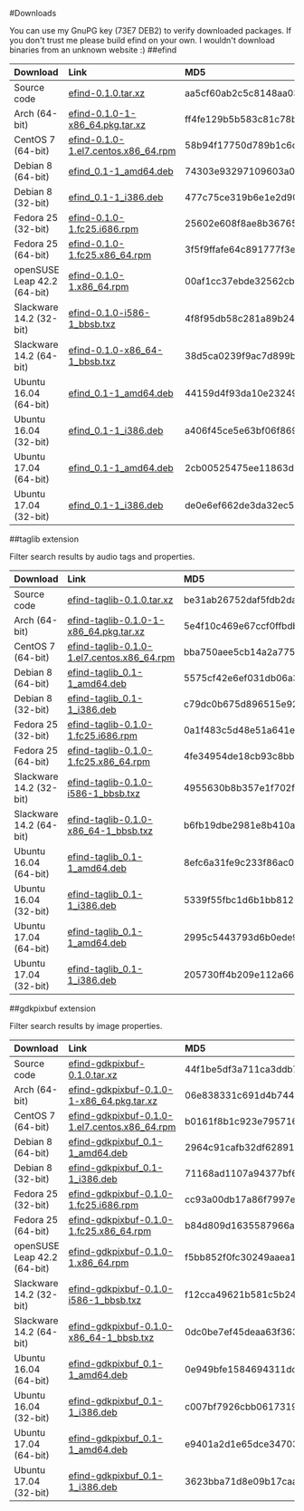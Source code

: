 #Downloads

You can use my GnuPG key (73E7 DEB2) to verify downloaded packages. If you don't trust me please build efind on your own. I wouldn't download binaries from an unknown website :)
##efind

| Download | Link | MD5 | GPG |
| :------- | :--- | :-- | :-- |
Source code|[efind-0.1.0.tar.xz](downloads/source/efind-0.1.0.tar.xz)|aa5cf60ab2c5c8148aa037ef6c0f9f31|[Signature](downloads/source/efind-0.1.0.tar.xz.asc)
Arch (64-bit)|[efind-0.1.0-1-x86_64.pkg.tar.xz](downloads/arch/efind-0.1.0-1-x86_64.pkg.tar.xz)|ff4fe129b5b583c81c78b35ab2e07144|[Signature](downloads/arch/efind-0.1.0-1-x86_64.pkg.tar.xz.asc)
CentOS 7 (64-bit)|[efind-0.1.0-1.el7.centos.x86_64.rpm](downloads/centos-7/efind-0.1.0-1.el7.centos.x86_64.rpm)|58b94f17750d789b1c6c10a43a5449a9|[Signature](downloads/centos-7/efind-0.1.0-1.el7.centos.x86_64.rpm.asc)
Debian 8 (64-bit)|[efind_0.1-1_amd64.deb](downloads/debian-8/efind_0.1-1_amd64.deb)|74303e93297109603a0b4819f01c12ed|[Signature](downloads/debian-8/efind_0.1-1_amd64.deb.asc)
Debian 8 (32-bit)|[efind_0.1-1_i386.deb](downloads/debian-8/efind_0.1-1_i386.deb)|477c75ce319b6e1e2d90814870974589|[Signature](downloads/debian-8/efind_0.1-1_i386.deb.asc)
Fedora 25 (32-bit)|[efind-0.1.0-1.fc25.i686.rpm](downloads/fedora-25/efind-0.1.0-1.fc25.i686.rpm)|25602e608f8ae8b367655a1d27682f11|[Signature](downloads/fedora-25/efind-0.1.0-1.fc25.i686.rpm.asc)
Fedora 25 (64-bit)|[efind-0.1.0-1.fc25.x86_64.rpm](downloads/fedora-25/efind-0.1.0-1.fc25.x86_64.rpm)|3f5f9ffafe64c891777f3e4b83c3b3d7|[Signature](downloads/fedora-25/efind-0.1.0-1.fc25.x86_64.rpm.asc)
openSUSE Leap 42.2 (64-bit)|[efind-0.1.0-1.x86_64.rpm](downloads/opensuse-leap/efind-0.1.0-1.x86_64.rpm)|00af1cc37ebde32562cb60b50225e1b4|[Signature](downloads/opensuse-leap/efind-0.1.0-1.x86_64.rpm.asc)
Slackware 14.2 (32-bit)|[efind-0.1.0-i586-1_bbsb.txz](downloads/slackware-14.2/efind-0.1.0-i586-1_bbsb.txz)|4f8f95db58c281a89b24fdabd918a675|[Signature](downloads/slackware-14.2/efind-0.1.0-i586-1_bbsb.txz.asc)
Slackware 14.2 (64-bit)|[efind-0.1.0-x86_64-1_bbsb.txz](downloads/slackware-14.2/efind-0.1.0-x86_64-1_bbsb.txz)|38d5ca0239f9ac7d899b11ab553bc960|[Signature](downloads/slackware-14.2/efind-0.1.0-x86_64-1_bbsb.txz.asc)
Ubuntu 16.04 (64-bit)|[efind_0.1-1_amd64.deb](downloads/ubuntu-16.04/efind_0.1-1_amd64.deb)|44159d4f93da10e2324930ecefe8148a|[Signature](downloads/ubuntu-16.04/efind_0.1-1_amd64.deb.asc)
Ubuntu 16.04 (32-bit)|[efind_0.1-1_i386.deb](downloads/ubuntu-16.04/efind_0.1-1_i386.deb)|a406f45ce5e63bf06f8691b394ad887b|[Signature](downloads/ubuntu-16.04/efind_0.1-1_i386.deb.asc)
Ubuntu 17.04 (64-bit)|[efind_0.1-1_amd64.deb](downloads/ubuntu-17.04/efind_0.1-1_amd64.deb)|2cb00525475ee11863d66b198428a6f9|[Signature](downloads/ubuntu-17.04/efind_0.1-1_amd64.deb.asc)
Ubuntu 17.04 (32-bit)|[efind_0.1-1_i386.deb](downloads/ubuntu-17.04/efind_0.1-1_i386.deb)|de0e6ef662de3da32ec537ae15b941a1|[Signature](downloads/ubuntu-17.04/efind_0.1-1_i386.deb.asc)

##taglib extension

Filter search results by audio tags and properties.

| Download | Link | MD5 | GPG |
| :------- | :--- | :-- | :-- |
Source code|[efind-taglib-0.1.0.tar.xz](downloads/source/efind-taglib-0.1.0.tar.xz)|be31ab26752daf5fdb2da9fcc8f5b6e4|[Signature](downloads/source/efind-taglib-0.1.0.tar.xz.asc)
Arch (64-bit)|[efind-taglib-0.1.0-1-x86_64.pkg.tar.xz](downloads/arch/efind-taglib-0.1.0-1-x86_64.pkg.tar.xz)|5e4f10c469e67ccf0ffbdbb87983a365|[Signature](downloads/arch/efind-taglib-0.1.0-1-x86_64.pkg.tar.xz.asc)
CentOS 7 (64-bit)|[efind-taglib-0.1.0-1.el7.centos.x86_64.rpm](downloads/centos-7/efind-taglib-0.1.0-1.el7.centos.x86_64.rpm)|bba750aee5cb14a2a775b66fb9902e52|[Signature](downloads/centos-7/efind-taglib-0.1.0-1.el7.centos.x86_64.rpm.asc)
Debian 8 (64-bit)|[efind-taglib_0.1-1_amd64.deb](downloads/debian-8/efind-taglib_0.1-1_amd64.deb)|5575cf42e6ef031db06a315bf20b160e|[Signature](downloads/debian-8/efind-taglib_0.1-1_amd64.deb.asc)
Debian 8 (32-bit)|[efind-taglib_0.1-1_i386.deb](downloads/debian-8/efind-taglib_0.1-1_i386.deb)|c79dc0b675d896515e923862565d51b4|[Signature](downloads/debian-8/efind-taglib_0.1-1_i386.deb.asc)
Fedora 25 (32-bit)|[efind-taglib-0.1.0-1.fc25.i686.rpm](downloads/fedora-25/efind-taglib-0.1.0-1.fc25.i686.rpm)|0a1f483c5d48e51a641eb96909ac6fd9|[Signature](downloads/fedora-25/efind-taglib-0.1.0-1.fc25.i686.rpm.asc)
Fedora 25 (64-bit)|[efind-taglib-0.1.0-1.fc25.x86_64.rpm](downloads/fedora-25/efind-taglib-0.1.0-1.fc25.x86_64.rpm)|4fe34954de18cb93c8bba65dfd0cb369|[Signature](downloads/fedora-25/efind-taglib-0.1.0-1.fc25.x86_64.rpm.asc)
Slackware 14.2 (32-bit)|[efind-taglib-0.1.0-i586-1_bbsb.txz](downloads/slackware-14.2/efind-taglib-0.1.0-i586-1_bbsb.txz)|4955630b8b357e1f702f0dd8c90cb3cb|[Signature](downloads/slackware-14.2/efind-taglib-0.1.0-i586-1_bbsb.txz.asc)
Slackware 14.2 (64-bit)|[efind-taglib-0.1.0-x86_64-1_bbsb.txz](downloads/slackware-14.2/efind-taglib-0.1.0-x86_64-1_bbsb.txz)|b6fb19dbe2981e8b410ad770963be0a7|[Signature](downloads/slackware-14.2/efind-taglib-0.1.0-x86_64-1_bbsb.txz.asc)
Ubuntu 16.04 (64-bit)|[efind-taglib_0.1-1_amd64.deb](downloads/ubuntu-16.04/efind-taglib_0.1-1_amd64.deb)|8efc6a31fe9c233f86ac0992125434c8|[Signature](downloads/ubuntu-16.04/efind-taglib_0.1-1_amd64.deb.asc)
Ubuntu 16.04 (32-bit)|[efind-taglib_0.1-1_i386.deb](downloads/ubuntu-16.04/efind-taglib_0.1-1_i386.deb)|5339f55fbc1d6b1bb812694d428a02a3|[Signature](downloads/ubuntu-16.04/efind-taglib_0.1-1_i386.deb.asc)
Ubuntu 17.04 (64-bit)|[efind-taglib_0.1-1_amd64.deb](downloads/ubuntu-17.04/efind-taglib_0.1-1_amd64.deb)|2995c5443793d6b0ede98b6647dae3ad|[Signature](downloads/ubuntu-17.04/efind-taglib_0.1-1_amd64.deb.asc)
Ubuntu 17.04 (32-bit)|[efind-taglib_0.1-1_i386.deb](downloads/ubuntu-17.04/efind-taglib_0.1-1_i386.deb)|205730ff4b209e112a66ccaff7278e5e|[Signature](downloads/ubuntu-17.04/efind-taglib_0.1-1_i386.deb.asc)

##gdkpixbuf extension

Filter search results by image properties.

| Download | Link | MD5 | GPG |
| :------- | :--- | :-- | :-- |
Source code|[efind-gdkpixbuf-0.1.0.tar.xz](downloads/source/efind-gdkpixbuf-0.1.0.tar.xz)|44f1be5df3a711ca3ddb75a3d5859939|[Signature](downloads/source/efind-gdkpixbuf-0.1.0.tar.xz.asc)
Arch (64-bit)|[efind-gdkpixbuf-0.1.0-1-x86_64.pkg.tar.xz](downloads/arch/efind-gdkpixbuf-0.1.0-1-x86_64.pkg.tar.xz)|06e838331c691d4b7446c54d13888622|[Signature](downloads/arch/efind-gdkpixbuf-0.1.0-1-x86_64.pkg.tar.xz.asc)
CentOS 7 (64-bit)|[efind-gdkpixbuf-0.1.0-1.el7.centos.x86_64.rpm](downloads/centos-7/efind-gdkpixbuf-0.1.0-1.el7.centos.x86_64.rpm)|b0161f8b1c923e795716b1911786b61e|[Signature](downloads/centos-7/efind-gdkpixbuf-0.1.0-1.el7.centos.x86_64.rpm.asc)
Debian 8 (64-bit)|[efind-gdkpixbuf_0.1-1_amd64.deb](downloads/debian-8/efind-gdkpixbuf_0.1-1_amd64.deb)|2964c91cafb32df628913ad42df1f7dc|[Signature](downloads/debian-8/efind-gdkpixbuf_0.1-1_amd64.deb.asc)
Debian 8 (32-bit)|[efind-gdkpixbuf_0.1-1_i386.deb](downloads/debian-8/efind-gdkpixbuf_0.1-1_i386.deb)|71168ad1107a94377bf62b827a544029|[Signature](downloads/debian-8/efind-gdkpixbuf_0.1-1_i386.deb.asc)
Fedora 25 (32-bit)|[efind-gdkpixbuf-0.1.0-1.fc25.i686.rpm](downloads/fedora-25/efind-gdkpixbuf-0.1.0-1.fc25.i686.rpm)|cc93a00db17a86f7997e232e46d040fb|[Signature](downloads/fedora-25/efind-gdkpixbuf-0.1.0-1.fc25.i686.rpm.asc)
Fedora 25 (64-bit)|[efind-gdkpixbuf-0.1.0-1.fc25.x86_64.rpm](downloads/fedora-25/efind-gdkpixbuf-0.1.0-1.fc25.x86_64.rpm)|b84d809d1635587966aa89a40c1ea690|[Signature](downloads/fedora-25/efind-gdkpixbuf-0.1.0-1.fc25.x86_64.rpm.asc)
openSUSE Leap 42.2 (64-bit)|[efind-gdkpixbuf-0.1.0-1.x86_64.rpm](downloads/opensuse-leap/efind-gdkpixbuf-0.1.0-1.x86_64.rpm)|f5bb852f0fc30249aaea1e02d8ff936b|[Signature](downloads/opensuse-leap/efind-gdkpixbuf-0.1.0-1.x86_64.rpm.asc)
Slackware 14.2 (32-bit)|[efind-gdkpixbuf-0.1.0-i586-1_bbsb.txz](downloads/slackware-14.2/efind-gdkpixbuf-0.1.0-i586-1_bbsb.txz)|f12cca49621b581c5b2425570fc7bea9|[Signature](downloads/slackware-14.2/efind-gdkpixbuf-0.1.0-i586-1_bbsb.txz.asc)
Slackware 14.2 (64-bit)|[efind-gdkpixbuf-0.1.0-x86_64-1_bbsb.txz](downloads/slackware-14.2/efind-gdkpixbuf-0.1.0-x86_64-1_bbsb.txz)|0dc0be7ef45deaa63f363754821d2738|[Signature](downloads/slackware-14.2/efind-gdkpixbuf-0.1.0-x86_64-1_bbsb.txz.asc)
Ubuntu 16.04 (64-bit)|[efind-gdkpixbuf_0.1-1_amd64.deb](downloads/ubuntu-16.04/efind-gdkpixbuf_0.1-1_amd64.deb)|0e949bfe1584694311dcc8faf523604f|[Signature](downloads/ubuntu-16.04/efind-gdkpixbuf_0.1-1_amd64.deb.asc)
Ubuntu 16.04 (32-bit)|[efind-gdkpixbuf_0.1-1_i386.deb](downloads/ubuntu-16.04/efind-gdkpixbuf_0.1-1_i386.deb)|c007bf7926cbb0617319fcc5fc627d9a|[Signature](downloads/ubuntu-16.04/efind-gdkpixbuf_0.1-1_i386.deb.asc)
Ubuntu 17.04 (64-bit)|[efind-gdkpixbuf_0.1-1_amd64.deb](downloads/ubuntu-17.04/efind-gdkpixbuf_0.1-1_amd64.deb)|e9401a2d1e65dce34703668e7734c96b|[Signature](downloads/ubuntu-17.04/efind-gdkpixbuf_0.1-1_amd64.deb.asc)
Ubuntu 17.04 (32-bit)|[efind-gdkpixbuf_0.1-1_i386.deb](downloads/ubuntu-17.04/efind-gdkpixbuf_0.1-1_i386.deb)|3623bba71d8e09b17caa76c91b19397d|[Signature](downloads/ubuntu-17.04/efind-gdkpixbuf_0.1-1_i386.deb.asc)
